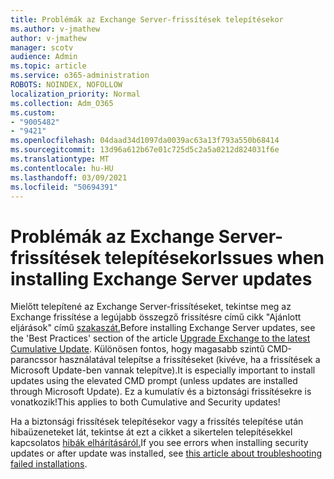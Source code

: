 ```yaml
---
title: Problémák az Exchange Server-frissítések telepítésekor
ms.author: v-jmathew
author: v-jmathew
manager: scotv
audience: Admin
ms.topic: article
ms.service: o365-administration
ROBOTS: NOINDEX, NOFOLLOW
localization_priority: Normal
ms.collection: Adm_O365
ms.custom:
- "9005482"
- "9421"
ms.openlocfilehash: 04daad34d1097da0039ac63a13f793a550b68414
ms.sourcegitcommit: 13d96a612b67e01c725d5c2a5a0212d824031f6e
ms.translationtype: MT
ms.contentlocale: hu-HU
ms.lasthandoff: 03/09/2021
ms.locfileid: "50694391"
---
```

# <a name="issues-when-installing-exchange-server-updates"></a><span data-ttu-id="4335a-102">Problémák az Exchange Server-frissítések telepítésekor</span><span class="sxs-lookup"><span data-stu-id="4335a-102">Issues when installing Exchange Server updates</span></span>

<span data-ttu-id="4335a-103">Mielőtt telepítené az Exchange Server-frissítéseket, tekintse meg az Exchange frissítése a legújabb összegző frissítésre című cikk "Ajánlott eljárások" című [szakaszát.](https://docs.microsoft.com/Exchange/plan-and-deploy/install-cumulative-updates)</span><span class="sxs-lookup"><span data-stu-id="4335a-103">Before installing Exchange Server updates, see the 'Best Practices' section of the article [Upgrade Exchange to the latest Cumulative Update](https://docs.microsoft.com/Exchange/plan-and-deploy/install-cumulative-updates).</span></span> <span data-ttu-id="4335a-104">Különösen fontos, hogy magasabb szintű CMD-parancssor használatával telepítse a frissítéseket (kivéve, ha a frissítések a Microsoft Update-ben vannak telepítve).</span><span class="sxs-lookup"><span data-stu-id="4335a-104">It is especially important to install updates using the elevated CMD prompt (unless updates are installed through Microsoft Update).</span></span> <span data-ttu-id="4335a-105">Ez a kumulatív és a biztonsági frissítésekre is vonatkozik!</span><span class="sxs-lookup"><span data-stu-id="4335a-105">This applies to both Cumulative and Security updates!</span></span>

<span data-ttu-id="4335a-106">Ha a biztonsági frissítések telepítésekor vagy a frissítés telepítése után hibaüzeneteket lát, tekintse át ezt a cikket a sikertelen telepítésekkel kapcsolatos [hibák elhárításáról.](https://aka.ms/exupdatefaq)</span><span class="sxs-lookup"><span data-stu-id="4335a-106">If you see errors when installing security updates or after update was installed, see [this article about troubleshooting failed installations](https://aka.ms/exupdatefaq).</span></span>
